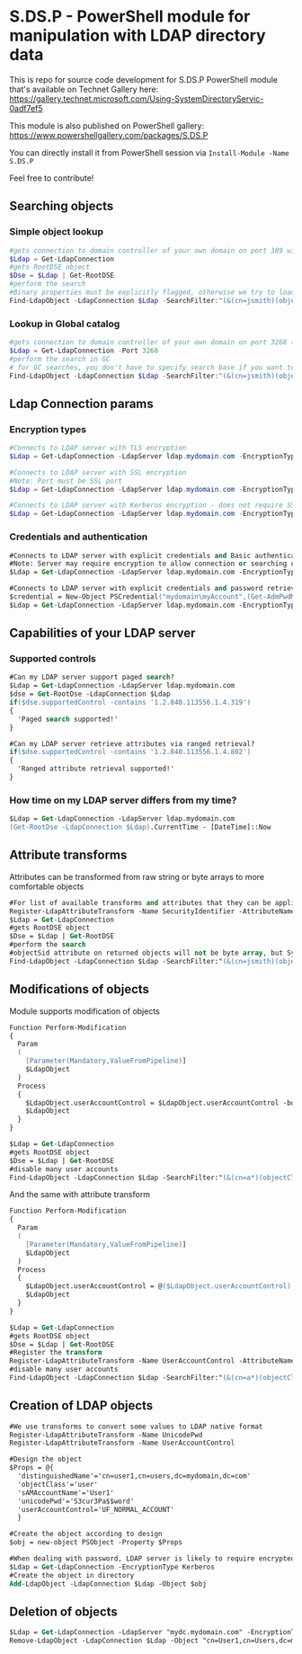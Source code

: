 # S.DS.P - PowerShell module for manipulation with LDAP directory data
This is repo for source code development for S.DS.P PowerShell module that's available on Technet Gallery here: https://gallery.technet.microsoft.com/Using-SystemDirectoryServic-0adf7ef5

This module is also published on PowerShell gallery: https://www.powershellgallery.com/packages/S.DS.P

You can directly install it from PowerShell session via <code>Install-Module -Name S.DS.P</code>

Feel free to contribute!

## Searching objects
### Simple object lookup
```powershell
#gets connection to domain controller of your own domain on port 389 with your current credentials
$Ldap = Get-LdapConnection
#gets RootDSE object
$Dse = $Ldap | Get-RootDSE
#perform the search
#Binary properties must be explicitly flagged, otherwise we try to load them as string
Find-LdapObject -LdapConnection $Ldap -SearchFilter:"(&(cn=jsmith)(objectClass=user)(objectCategory=organizationalPerson))" -SearchBase:"ou=Users,$($Dse.defaultNamingContext)" -PropertiesToLoad:@("sAMAccountName","objectSid") -BinaryProperties:@("objectSid")
```

### Lookup in Global catalog
```powershell
#gets connection to domain controller of your own domain on port 3268 (Global Catalog) with your current credentials
$Ldap = Get-LdapConnection -Port 3268
#perform the search in GC
# for GC searches, you don't have to specify search base if you want to search entire forest
Find-LdapObject -LdapConnection $Ldap -SearchFilter:"(&(cn=jsmith)(objectClass=user)(objectCategory=organizationalPerson))" -PropertiesToLoad:@("sAMAccountName","objectSid") -BinaryProperties:@("objectSid")
```

## Ldap Connection params
### Encryption types
```powershell
#Connects to LDAP server with TLS encryption
$Ldap = Get-LdapConnection -LdapServer ldap.mydomain.com -EncryptionType TLS

#Connects to LDAP server with SSL encryption
#Note: Port must be SSL port
$Ldap = Get-LdapConnection -LdapServer ldap.mydomain.com -EncryptionType TLS -Port 636

#Connects to LDAP server with Kerberos encryption - does not require SSL cert on LDAP server!
$Ldap = Get-LdapConnection -LdapServer ldap.mydomain.com -EncryptionType Kerberos
```
### Credentials and authentication
```ps
#Connects to LDAP server with explicit credentials and Basic authentication
#Note: Server may require encryption to allow connection or searching of data
$Ldap = Get-LdapConnection -LdapServer ldap.mydomain.com -EncryptionType Kerberos -Credential (Get-Credential) -AuthType Basic

#Connects to LDAP server with explicit credentials and password retrieved on the fly via AdmPwd.E
$credential = New-Object PSCredential("mydomain\myAccount",(Get-AdmPwdManagedAccountPassword -AccountName myAccount -AsSecureString).Password)
$Ldap = Get-LdapConnection -LdapServer ldap.mydomain.com -EncryptionType Kerberos -Credential $credential -AuthType Basic
```

## Capabilities of your LDAP server
### Supported controls
```ps
#Can my LDAP server support paged search?
$Ldap = Get-LdapConnection -LdapServer ldap.mydomain.com
$dse = Get-RootDse -LdapConnection $Ldap
if($dse.supportedControl -contains '1.2.840.113556.1.4.319')
{
  'Paged search supported!'
}

#Can my LDAP server retrieve attributes via ranged retrieval?
if($dse.supportedControl -contains '1.2.840.113556.1.4.802')
{
  'Ranged attribute retrieval supported!'
}
```
### How time on my LDAP server differs from my time?
```ps
$Ldap = Get-LdapConnection -LdapServer ldap.mydomain.com
(Get-RootDse -LdapConnection $Ldap).CurrentTime - [DateTime]::Now
```
## Attribute transforms
Attributes can be transformed from raw string or byte arrays to more comfortable objects
```ps
#For list of available transforms and attributes that they can be applied on, run Get-LdapAttributeTransform -ListAvailable
Register-LdapAttributeTransform -Name SecurityIdentifier -AttributeName objectSid
$Ldap = Get-LdapConnection
#gets RootDSE object
$Dse = $Ldap | Get-RootDSE
#perform the search
#objectSid attribute on returned objects will not be byte array, but System.Security.Principal.SecurityIdentifier
Find-LdapObject -LdapConnection $Ldap -SearchFilter:"(&(cn=jsmith)(objectClass=user)(objectCategory=organizationalPerson))" -SearchBase:"ou=Users,$($Dse.defaultNamingContext)" -PropertiesToLoad:@("sAMAccountName","objectSid") -BinaryProperties:@("objectSid")
```

## Modifications of objects
Module supports modification of objects
```ps
Function Perform-Modification
{
  Param
  (
    [Parameter(Mandatory,ValueFromPipeline)]
    $LdapObject
  )
  Process
  {
    $LdapObject.userAccountControl = $LdapObject.userAccountControl -bor 0x2
    $LdapObject
  }
}

$Ldap = Get-LdapConnection
#gets RootDSE object
$Dse = $Ldap | Get-RootDSE
#disable many user accounts
Find-LdapObject -LdapConnection $Ldap -SearchFilter:"(&(cn=a*)(objectClass=user)(objectCategory=organizationalPerson))" -SearchBase:"ou=Users,$($Dse.defaultNamingContext)" -PropertiesToLoad:@('userAccountControl' | Perform-Modification | Edit-LdapObject

```
And the same with attribute transform
```ps
Function Perform-Modification
{
  Param
  (
    [Parameter(Mandatory,ValueFromPipeline)]
    $LdapObject
  )
  Process
  {
    $LdapObject.userAccountControl = @($LdapObject.userAccountControl) + 'UF_ACCOUNTDISABLE'
    $LdapObject
  }
}

$Ldap = Get-LdapConnection
#gets RootDSE object
$Dse = $Ldap | Get-RootDSE
#Register the transform
Register-LdapAttributeTransform -Name UserAccountControl -AttributeName userAccountControl
#disable many user accounts
Find-LdapObject -LdapConnection $Ldap -SearchFilter:"(&(cn=a*)(objectClass=user)(objectCategory=organizationalPerson))" -SearchBase:"ou=Users,$($Dse.defaultNamingContext)" -PropertiesToLoad:@('userAccountControl' | Perform-Modification | Edit-LdapObject
```
## Creation of LDAP objects
```ps
#We use transforms to convert some values to LDAP native format
Register-LdapAttributeTransform -Name UnicodePwd
Register-LdapAttributeTransform -Name UserAccountControl

#Design the object
$Props = @{
  'distinguishedName'='cn=user1,cn=users,dc=mydomain,dc=com'
  'objectClass'='user'
  'sAMAccountName'='User1'
  'unicodePwd'='S3cur3Pa$$word'
  'userAccountControl='UF_NORMAL_ACCOUNT'
  }

#Create the object according to design
$obj = new-object PSObject -Property $Props

#When dealing with password, LDAP server is likely to require encrypted connection
$Ldap = Get-LdapConnection -EncryptionType Kerberos
#Create the object in directory
Add-LdapObject -LdapConnection $Ldap -Object $obj
```
## Deletion of objects
```ps
$Ldap = Get-LdapConnection -LdapServer "mydc.mydomain.com" -EncryptionType Kerberos
Remove-LdapObject -LdapConnection $Ldap -Object "cn=User1,cn=Users,dc=mydomain,dc=com"
```